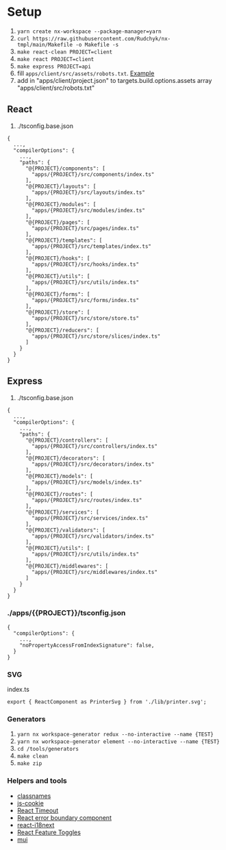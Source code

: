 # Setup

1. `yarn create nx-workspace --package-manager=yarn`
2. `curl https://raw.githubusercontent.com/Rudchyk/nx-tmpl/main/Makefile -o Makefile -s`
3. `make react-clean PROJECT=client`
4. `make react PROJECT=client`
5. `make express PROJECT=api`
6. fill `apps/client/src/assets/robots.txt`. [Example](https://github.com/Rudchyk/nx-tmpl/blob/main/apps/client/src/robots.txt)
7. add in "apps/client/project.json" to targets.build.options.assets array "apps/client/src/robots.txt"

## React

1. ./tsconfig.base.json

```
{
  ...,
  "compilerOptions": {
    ...,
    "paths": {
      "@{PROJECT}/components": [
        "apps/{PROJECT}/src/components/index.ts"
      ],
      "@{PROJECT}/layouts": [
        "apps/{PROJECT}/src/layouts/index.ts"
      ],
      "@{PROJECT}/modules": [
        "apps/{PROJECT}/src/modules/index.ts"
      ],
      "@{PROJECT}/pages": [
        "apps/{PROJECT}/src/pages/index.ts"
      ],
      "@{PROJECT}/templates": [
        "apps/{PROJECT}/src/templates/index.ts"
      ],
      "@{PROJECT}/hooks": [
        "apps/{PROJECT}/src/hooks/index.ts"
      ],
      "@{PROJECT}/utils": [
        "apps/{PROJECT}/src/utils/index.ts"
      ],
      "@{PROJECT}/forms": [
        "apps/{PROJECT}/src/forms/index.ts"
      ],
      "@{PROJECT}/store": [
        "apps/{PROJECT}/src/store/store.ts"
      ],
      "@{PROJECT}/reducers": [
        "apps/{PROJECT}/src/store/slices/index.ts"
      ]
    }
  }
}
```

## Express

1. ./tsconfig.base.json

```
{
  ...,
  "compilerOptions": {
    ...,
    "paths": {
      "@{PROJECT}/controllers": [
        "apps/{PROJECT}/src/controllers/index.ts"
      ],
      "@{PROJECT}/decorators": [
        "apps/{PROJECT}/src/decorators/index.ts"
      ],
      "@{PROJECT}/models": [
        "apps/{PROJECT}/src/models/index.ts"
      ],
      "@{PROJECT}/routes": [
        "apps/{PROJECT}/src/routes/index.ts"
      ],
      "@{PROJECT}/services": [
        "apps/{PROJECT}/src/services/index.ts"
      ],
      "@{PROJECT}/validators": [
        "apps/{PROJECT}/src/validators/index.ts"
      ],
      "@{PROJECT}/utils": [
        "apps/{PROJECT}/src/utils/index.ts"
      ],
      "@{PROJECT}/middlewares": [
        "apps/{PROJECT}/src/middlewares/index.ts"
      ]
    }
  }
}
```

### ./apps/{{PROJECT}}/tsconfig.json

```
{
  "compilerOptions": {
    ...,
    "noPropertyAccessFromIndexSignature": false,
  }
}
```

### SVG

index.ts

```
export { ReactComponent as PrinterSvg } from './lib/printer.svg';
```

### Generators

1. `yarn nx workspace-generator redux --no-interactive --name {TEST}`
2. `yarn nx workspace-generator element --no-interactive --name {TEST}`
3. `cd /tools/generators`
4. `make clean`
5. `make zip`

### Helpers and tools

- [classnames](https://www.npmjs.com/package/classnames)
- [js-cookie](https://www.npmjs.com/package/js-cookie)
- [React Timeout](https://github.com/plougsgaard/react-timeout)
- [React error boundary component](https://github.com/bvaughn/react-error-boundary)
- [react-i18next](https://react.i18next.com/)
- [React Feature Toggles](https://github.com/paralleldrive/react-feature-toggles)
- [mui](https://mui.com/)
